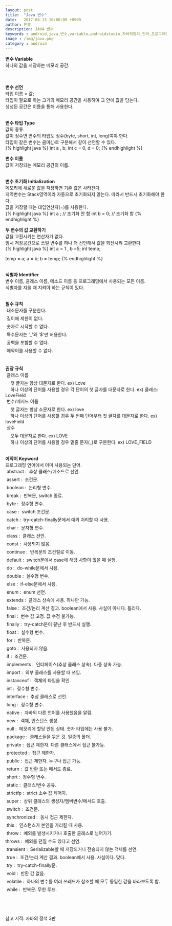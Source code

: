 ```yaml
---
layout: post
title:  "Java 변수"
date:   2017-04-13 10:00:00 +0900
author: 민갤
description: JAVA 변수
keywords : android,java,변수,variable,androidstudio,자바의정석,언어,프로그래밍
image : /img/java.png
category : android
---
```


<strong class="h2">변수 Variable </strong><br>
하나의 값을 저장하는 메모리 공간. <br>  
<br>

<strong>변수 선언</strong><br>
<span class="blue">타입</span> 이름 = <span class="red">값</span>;<br>
타입이 필요로 하는 크기의 메모리 공간을 사용하여 그 안에 값을 담는다.<br>
생성된 공간은 이름을 통해 사용한다.<br>
<br>

<strong>변수 타입 Type </strong><br>
값의 종류.<br>
값이 정수면 변수의 타입도 정수(byte, short, int, long)여야 한다.<br>
타입이 같은 변수는 콤마(,)로 구분해서 같이 선언할 수 있다.<br>
{% highlight java %}
int a , b;
int c = 0, d = 0;
{% endhighlight %}
<br>

<strong>변수 이름</strong><br>
값이 저장되는 메모리 공간의 이름.<br> 
<br>

<strong>변수 초기화 Initialization</strong><br> 
메모리에 새로운 값을 저장하면 기존 값은 사라진다.<br>
지역변수는 Stack영역이라 자동으로 초기화되지 않는다. 따라서 반드시 초기화해야 한다.<br>
값을 저장할 때는 대입연산자(=)를 사용한다.<br>
{% highlight java %}
int a ;        // 초기화 안 함
int b = 0;     // 초기화 함
{% endhighlight %}
<br>

<strong>두 변수의 값 교환하기</strong><br>
값을 교환시키는 연산자가 없다.<br>
임시 저장공간으로 쓰일 변수를 하나 더 선언해서 값을 회전시켜 교환한다.<br>
{% highlight java %}
int a = 1 , b =5;
int temp;

temp = a;
a = b;
b = temp;
{% endhighlight %}
<br>
<br>

<strong class="h2">식별자 Identifier</strong><br>
변수 이름, 클래스 이름, 메소드 이름 등 프로그래밍에서 사용되는 모든 이름.<br>
식별자를 지을 때 지켜야 하는 규칙이 있다.<br>
<br>

<strong>필수 규칙</strong><br>
&#149; 대소문자를 구분한다. <br>
&#149; 길이에 제한이 없다.<br>
&#149; 숫자로 시작할 수 없다. <br>
&#149; 특수문자는 '_'와 '$'만 허용한다.<br>
&#149; 공백을 포함할 수 없다.<br>
&#149; 예약어를 사용할 수 없다.<br>
<br>

<strong>권장 규칙</strong><br>
&#149; 클래스 이름<br>
&nbsp; &nbsp; 첫 글자는 항상 대문자로 한다. ex) Love<br>
&nbsp; &nbsp; 하나 이상의 단어를 사용할 경우 각 단어의 첫 글자를 대문자로 한다. ex) 클래스: LoveField<br>
&#149; 변수/메서드 이름<br>
&nbsp; &nbsp; 첫 글자는 항상 소문자로 한다. ex) love<br>
&nbsp; &nbsp; 하나 이상의 단어를 사용할 경우 두 번째 단어부터 첫 글자를 대문자로 한다. ex) loveField<br>
&#149; 상수<br>
&nbsp; &nbsp; 모두 대문자로 한다. ex) LOVE<br>
&nbsp; &nbsp; 하나 이상의 단어를 사용할 경우 밑줄 문자(_)로 구분한다. ex) LOVE_FIELD<br>
<br>

<strong>예약어 Keyword</strong><br>
프로그래밍 언어에서 이미 사용되는 단어.<br>
&#149; abstract :&nbsp; 추상 클래스/메소드로 선언.<br>
&#149; assert :&nbsp; 조건문.<br>
&#149; boolean :&nbsp; 논리형 변수. <br>
&#149; break :&nbsp; 반복문, switch 종료. <br>
&#149; byte :&nbsp; 정수형 변수.<br>
&#149; case :&nbsp; switch 조건문.<br>
&#149; catch :&nbsp; try-catch-finally문에서 예외 처리할 때 사용.<br>
&#149; char :&nbsp; 문자형 변수.<br>
&#149; class :&nbsp; 클래스 선언.<br>
&#149; const :&nbsp; 사용되지 않음.<br>
&#149; continue :&nbsp; 반복문의 조건절로 이동. <br>
&#149; default :&nbsp; switch문에서 case에 해당 사항이 없을 때 실행.<br>
&#149; do :&nbsp; do-while문에서 사용.<br>
&#149; double :&nbsp; 실수형 변수.<br>
&#149; else :&nbsp; if-else문에서 사용.<br>
&#149; enum :&nbsp; enum 선언.<br>
&#149; extends :&nbsp; 클래스 상속에 사용. 하나만 가능.<br>
&#149; false :&nbsp; 조건/논리 계산 결과. boolean에서 사용. 사실이 아니다. 틀리다.<br>
&#149; final :&nbsp; 변수 값 고정. 값 수정 불가능.<br>
&#149; finally :&nbsp; try-catch문이 끝난 후 반드시 실행.<br>
&#149; float :&nbsp; 실수형 변수.<br>
&#149; for :&nbsp; 반복문.<br>
&#149; goto :&nbsp; 사용되지 않음.<br>
&#149; if :&nbsp; 조건문.<br>
&#149; implements :&nbsp; 인터페이스(추상 클래스 상속). 다중 상속 가능.<br>
&#149; import :&nbsp; 외부 클래스를 사용할 때 쓰임.<br>
&#149; instanceof :&nbsp; 객체의 타입을 확인. <br>
&#149; int :&nbsp; 정수형 변수.<br>
&#149; interface :&nbsp; 추상 클래스로 선언. <br>
&#149; long :&nbsp; 정수형 변수.<br>
&#149; native :&nbsp; 자바외 다른 언어를 사용했음을 알림.<br>
&#149; new :&nbsp; 객체, 인스턴스 생성.<br>
&#149; null :&nbsp; 메모리에 할당 안된 상태. 숫자 타입에는 사용 불가.<br>
&#149; package :&nbsp; 클래스들을 묶은 것. 일종의 폴더.<br>
&#149; private :&nbsp; 접근 제한자. 다른 클래스에서 접근 불가능.<br>
&#149; protected :&nbsp; 접근 제한자.<br>
&#149; public :&nbsp; 접근 제한자. 누구나 접근 가능.<br>
&#149; return :&nbsp; 값 반환 또는 메서드 종료.<br>
&#149; short :&nbsp; 정수형 변수.<br>
&#149; static :&nbsp; 클래스/변수 공유.<br>
&#149; strictfp :&nbsp; strict 소수 값 제어자.<br>
&#149; super :&nbsp; 상위 클래스의 생성자/멤버변수/메서드 호출. <br>
&#149; switch :&nbsp; 조건문.<br>
&#149; synchronized :&nbsp; 동시 접근 제한자.<br>
&#149; this :&nbsp; 인스턴스가 본인을 가리킬 때 사용.<br>
&#149; throw :&nbsp; 예외를 발생시키거나 호출한 클래스로 넘어가기.<br>
&#149; throws :&nbsp; 예외를 던질 수도 있다고 선언.<br>
&#149; transient :&nbsp; Serializable할 때 저장되거나 전송되지 않는 객체를 선언.<br>
&#149; true :&nbsp; 조건/논리 계산 결과. boolean에서 사용. 사실이다. 맞다.<br>
&#149; try :&nbsp; try-catch-finally문.<br>
&#149; void :&nbsp; 반환 값 없음.<br>
&#149; volatile :&nbsp; 하나의 변수를 여러 쓰레드가 참조할 때 모두 동일한 값을 바라보도록 함.<br>
&#149; while :&nbsp; 반복문. 무한 루프.<br>
<br>
<br>
<br>

참고 서적: 자바의 정석 3판